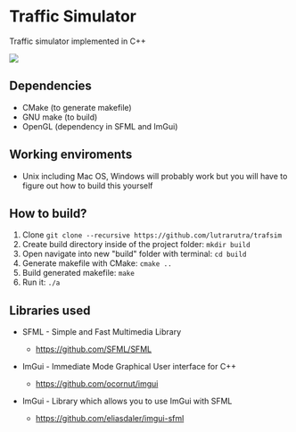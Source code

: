 # Traffic Simulator

Traffic simulator implemented in C++

![](https://media.giphy.com/media/ifXVEva4ksUVCz5vRn/giphy.gif)


## Dependencies

* CMake (to generate makefile)
* GNU make (to build)
* OpenGL (dependency in SFML and ImGui)

## Working enviroments

* Unix including Mac OS, Windows will probably work but you will have to figure out how to build this yourself


## How to build?

1. Clone `git clone --recursive https://github.com/lutrarutra/trafsim`
2. Create build directory inside of the project folder: `mkdir build`
3. Open navigate into new "build" folder with terminal: `cd build`
4. Generate makefile with CMake: `cmake ..`
5. Build generated makefile: `make`
6. Run it: `./a`


## Libraries used

* SFML - Simple and Fast Multimedia Library
  - https://github.com/SFML/SFML
  
* ImGui - Immediate Mode Graphical User interface for C++
  - https://github.com/ocornut/imgui

* ImGui - Library which allows you to use ImGui with SFML
  - https://github.com/eliasdaler/imgui-sfml
 
 
